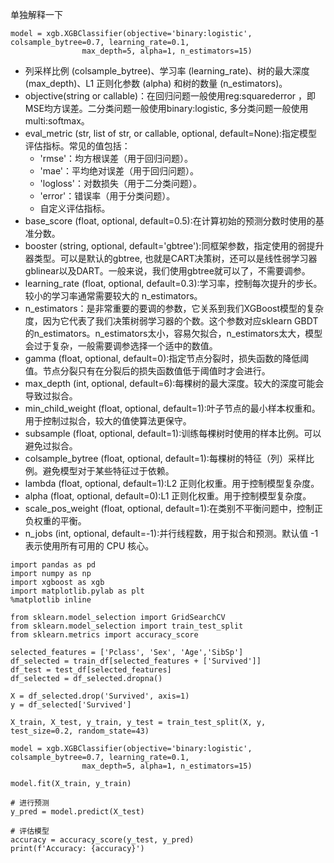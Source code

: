 单独解释一下
```
model = xgb.XGBClassifier(objective='binary:logistic', colsample_bytree=0.7, learning_rate=0.1,
                max_depth=5, alpha=1, n_estimators=15)
```
* 列采样比例 (colsample_bytree)、学习率 (learning_rate)、树的最大深度 (max_depth)、L1 正则化参数 (alpha) 和树的数量 (n_estimators)。
* objective(string or callable)：在回归问题一般使用reg:squarederror ，即MSE均方误差。二分类问题一般使用binary:logistic, 多分类问题一般使用multi:softmax。
* eval_metric (str, list of str, or callable, optional, default=None):指定模型评估指标。常见的值包括：
  * 'rmse'：均方根误差（用于回归问题）。
  * 'mae'：平均绝对误差（用于回归问题）。
  * 'logloss'：对数损失（用于二分类问题）。
  * 'error'：错误率（用于分类问题）。
  * 自定义评估指标。
* base_score (float, optional, default=0.5):在计算初始的预测分数时使用的基准分数。
* booster (string, optional, default='gbtree'):同框架参数，指定使用的弱提升器类型。可以是默认的gbtree, 也就是CART决策树，还可以是线性弱学习器gblinear以及DART。一般来说，我们使用gbtree就可以了，不需要调参。
* learning_rate (float, optional, default=0.3):学习率，控制每次提升的步长。较小的学习率通常需要较大的 n_estimators。
* n_estimators：是非常重要的要调的参数，它关系到我们XGBoost模型的复杂度，因为它代表了我们决策树弱学习器的个数。这个参数对应sklearn GBDT的n_estimators。n_estimators太小，容易欠拟合，n_estimators太大，模型会过于复杂，一般需要调参选择一个适中的数值。
* gamma (float, optional, default=0):指定节点分裂时，损失函数的降低阈值。节点分裂只有在分裂后的损失函数值低于阈值时才会进行。
* max_depth (int, optional, default=6):每棵树的最大深度。较大的深度可能会导致过拟合。
* min_child_weight (float, optional, default=1):叶子节点的最小样本权重和。用于控制过拟合，较大的值使算法更保守。
* subsample (float, optional, default=1):训练每棵树时使用的样本比例。可以避免过拟合。
* colsample_bytree (float, optional, default=1):每棵树的特征（列）采样比例。避免模型对于某些特征过于依赖。
* lambda (float, optional, default=1):L2 正则化权重。用于控制模型复杂度。
* alpha (float, optional, default=0):L1 正则化权重。用于控制模型复杂度。
* scale_pos_weight (float, optional, default=1):在类别不平衡问题中，控制正负权重的平衡。
* n_jobs (int, optional, default=-1):并行线程数，用于拟合和预测。默认值 -1 表示使用所有可用的 CPU 核心。

```
import pandas as pd
import numpy as np
import xgboost as xgb
import matplotlib.pylab as plt
%matplotlib inline

from sklearn.model_selection import GridSearchCV
from sklearn.model_selection import train_test_split
from sklearn.metrics import accuracy_score

selected_features = ['Pclass', 'Sex', 'Age','SibSp']
df_selected = train_df[selected_features + ['Survived']]
df_test = test_df[selected_features]
df_selected = df_selected.dropna()

X = df_selected.drop('Survived', axis=1)
y = df_selected['Survived']

X_train, X_test, y_train, y_test = train_test_split(X, y, test_size=0.2, random_state=43)

model = xgb.XGBClassifier(objective='binary:logistic', colsample_bytree=0.7, learning_rate=0.1,
                max_depth=5, alpha=1, n_estimators=15)

model.fit(X_train, y_train)

# 进行预测
y_pred = model.predict(X_test)

# 评估模型
accuracy = accuracy_score(y_test, y_pred)
print(f'Accuracy: {accuracy}')
```

